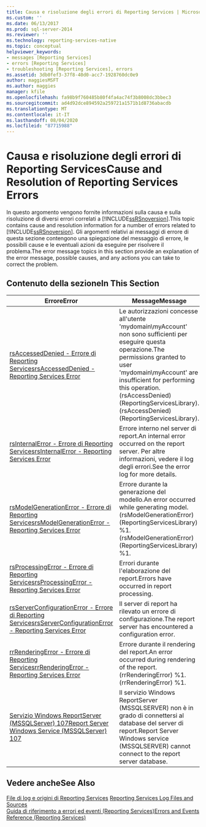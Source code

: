 ```yaml
---
title: Causa e risoluzione degli errori di Reporting Services | Microsoft Docs
ms.custom: ''
ms.date: 06/13/2017
ms.prod: sql-server-2014
ms.reviewer: ''
ms.technology: reporting-services-native
ms.topic: conceptual
helpviewer_keywords:
- messages [Reporting Services]
- errors [Reporting Services]
- troubleshooting [Reporting Services], errors
ms.assetid: 3db0fef3-37f8-40d0-acc7-1928760dc0e9
author: maggiesMSFT
ms.author: maggies
manager: kfile
ms.openlocfilehash: fa98b9f760485b80f4fa4ac74f3b8008dc3bbec3
ms.sourcegitcommit: ad4d92dce894592a259721a1571b1d8736abacdb
ms.translationtype: MT
ms.contentlocale: it-IT
ms.lasthandoff: 08/04/2020
ms.locfileid: "87715988"
---
```

# <a name="cause-and-resolution-of-reporting-services-errors"></a><span data-ttu-id="41698-102">Causa e risoluzione degli errori di Reporting Services</span><span class="sxs-lookup"><span data-stu-id="41698-102">Cause and Resolution of Reporting Services Errors</span></span>
  <span data-ttu-id="41698-103">In questo argomento vengono fornite informazioni sulla causa e sulla risoluzione di diversi errori correlati a [!INCLUDE[ssRSnoversion](../../includes/ssrsnoversion-md.md)].</span><span class="sxs-lookup"><span data-stu-id="41698-103">This topic contains cause and resolution information for a number of errors related to [!INCLUDE[ssRSnoversion](../../includes/ssrsnoversion-md.md)].</span></span> <span data-ttu-id="41698-104">Gli argomenti relativi ai messaggi di errore di questa sezione contengono una spiegazione del messaggio di errore, le possibili cause e le eventuali azioni da eseguire per risolvere il problema.</span><span class="sxs-lookup"><span data-stu-id="41698-104">The error message topics in this section provide an explanation of the error message, possible causes, and any actions you can take to correct the problem.</span></span>  
  
## <a name="in-this-section"></a><span data-ttu-id="41698-105">Contenuto della sezione</span><span class="sxs-lookup"><span data-stu-id="41698-105">In This Section</span></span>  
  
|<span data-ttu-id="41698-106">Errore</span><span class="sxs-lookup"><span data-stu-id="41698-106">Error</span></span>|<span data-ttu-id="41698-107">Message</span><span class="sxs-lookup"><span data-stu-id="41698-107">Message</span></span>|  
|-----------|-------------|  
|[<span data-ttu-id="41698-108">rsAccessedDenied - Errore di Reporting Services</span><span class="sxs-lookup"><span data-stu-id="41698-108">rsAccessedDenied - Reporting Services Error</span></span>](rsaccesseddenied-reporting-services-error.md)|<span data-ttu-id="41698-109">Le autorizzazioni concesse all'utente 'mydomain\myAccount' non sono sufficienti per eseguire questa operazione.</span><span class="sxs-lookup"><span data-stu-id="41698-109">The permissions granted to user 'mydomain\myAccount' are insufficient for performing this operation.</span></span> <span data-ttu-id="41698-110">(rsAccessDenied) (ReportingServicesLibrary).</span><span class="sxs-lookup"><span data-stu-id="41698-110">(rsAccessDenied) (ReportingServicesLibrary).</span></span>|  
|[<span data-ttu-id="41698-111">rsInternalError - Errore di Reporting Services</span><span class="sxs-lookup"><span data-stu-id="41698-111">rsInternalError - Reporting Services Error</span></span>](rsinternalerror-reporting-services-error.md)|<span data-ttu-id="41698-112">Errore interno nel server di report.</span><span class="sxs-lookup"><span data-stu-id="41698-112">An internal error occurred on the report server.</span></span> <span data-ttu-id="41698-113">Per altre informazioni, vedere il log degli errori.</span><span class="sxs-lookup"><span data-stu-id="41698-113">See the error log for more details.</span></span>|  
|[<span data-ttu-id="41698-114">rsModelGenerationError - Errore di Reporting Services</span><span class="sxs-lookup"><span data-stu-id="41698-114">rsModelGenerationError - Reporting Services Error</span></span>](rsmodelgenerationerror-reporting-services-error.md)|<span data-ttu-id="41698-115">Errore durante la generazione del modello.</span><span class="sxs-lookup"><span data-stu-id="41698-115">An error occurred while generating model.</span></span> <span data-ttu-id="41698-116">(rsModelGenerationError) (ReportingServicesLibrary) %1.</span><span class="sxs-lookup"><span data-stu-id="41698-116">(rsModelGenerationError) (ReportingServicesLibrary) %1.</span></span>|  
|[<span data-ttu-id="41698-117">rsProcessingError - Errore di Reporting Services</span><span class="sxs-lookup"><span data-stu-id="41698-117">rsProcessingError - Reporting Services Error</span></span>](rsprocessingerror-reporting-services-error.md)|<span data-ttu-id="41698-118">Errori durante l'elaborazione del report.</span><span class="sxs-lookup"><span data-stu-id="41698-118">Errors have occurred in report processing.</span></span>|  
|[<span data-ttu-id="41698-119">rsServerConfigurationError - Errore di Reporting Services</span><span class="sxs-lookup"><span data-stu-id="41698-119">rsServerConfigurationError - Reporting Services Error</span></span>](rsserverconfigurationerror-reporting-services-error.md)|<span data-ttu-id="41698-120">Il server di report ha rilevato un errore di configurazione.</span><span class="sxs-lookup"><span data-stu-id="41698-120">The report server has encountered a configuration error.</span></span>|  
|[<span data-ttu-id="41698-121">rrRenderingError - Errore di Reporting Services</span><span class="sxs-lookup"><span data-stu-id="41698-121">rrRenderingError - Reporting Services Error</span></span>](rrrenderingerror-reporting-services-error.md)|<span data-ttu-id="41698-122">Errore durante il rendering del report.</span><span class="sxs-lookup"><span data-stu-id="41698-122">An error occurred during rendering of the report.</span></span> <span data-ttu-id="41698-123">(rrRenderingError) %1.</span><span class="sxs-lookup"><span data-stu-id="41698-123">(rrRenderingError) %1.</span></span>|  
|[<span data-ttu-id="41698-124">Servizio Windows ReportServer &#40;MSSQLServer&#41; 107</span><span class="sxs-lookup"><span data-stu-id="41698-124">Report Server Windows Service &#40;MSSQLServer&#41; 107</span></span>](../../relational-databases/errors-events/mssqlserver-107-database-engine-error.md)|<span data-ttu-id="41698-125">Il servizio Windows ReportServer (MSSQLSERVER) non è in grado di connettersi al database del server di report.</span><span class="sxs-lookup"><span data-stu-id="41698-125">Report Server Windows service (MSSQLSERVER) cannot connect to the report server database.</span></span>|  
  
## <a name="see-also"></a><span data-ttu-id="41698-126">Vedere anche</span><span class="sxs-lookup"><span data-stu-id="41698-126">See Also</span></span>  
 <span data-ttu-id="41698-127">[File di log e origini di Reporting Services](../report-server/reporting-services-log-files-and-sources.md) </span><span class="sxs-lookup"><span data-stu-id="41698-127">[Reporting Services Log Files and Sources](../report-server/reporting-services-log-files-and-sources.md) </span></span>  
 [<span data-ttu-id="41698-128">Guida di riferimento a errori ed eventi &#40;Reporting Services&#41;</span><span class="sxs-lookup"><span data-stu-id="41698-128">Errors and Events Reference &#40;Reporting Services&#41;</span></span>](errors-and-events-reference-reporting-services.md)  
  
  
